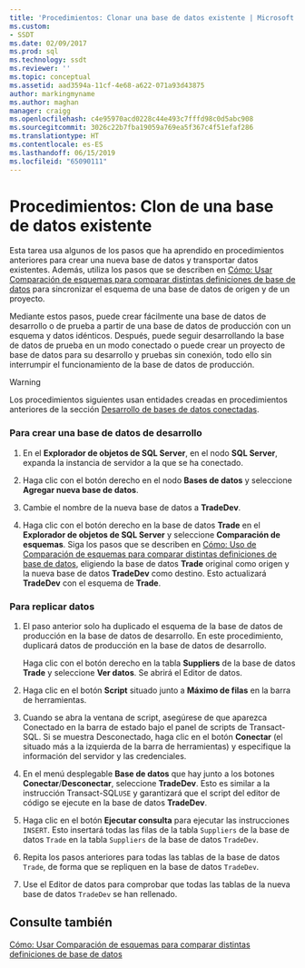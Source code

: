 ```yaml
---
title: 'Procedimientos: Clonar una base de datos existente | Microsoft Docs'
ms.custom:
- SSDT
ms.date: 02/09/2017
ms.prod: sql
ms.technology: ssdt
ms.reviewer: ''
ms.topic: conceptual
ms.assetid: aad3594a-11cf-4e68-a622-071a93d43875
author: markingmyname
ms.author: maghan
manager: craigg
ms.openlocfilehash: c4e95970acd0228c44e493c7fffd98c0d5abc908
ms.sourcegitcommit: 3026c22b7fba19059a769ea5f367c4f51efaf286
ms.translationtype: HT
ms.contentlocale: es-ES
ms.lasthandoff: 06/15/2019
ms.locfileid: "65090111"
---
```

# <a name="how-to-clone-an-existing-database"></a>Procedimientos: Clon de una base de datos existente
Esta tarea usa algunos de los pasos que ha aprendido en procedimientos anteriores para crear una nueva base de datos y transportar datos existentes. Además, utiliza los pasos que se describen en [Cómo: Usar Comparación de esquemas para comparar distintas definiciones de base de datos](../ssdt/how-to-use-schema-compare-to-compare-different-database-definitions.md) para sincronizar el esquema de una base de datos de origen y de un proyecto.  
  
Mediante estos pasos, puede crear fácilmente una base de datos de desarrollo o de prueba a partir de una base de datos de producción con un esquema y datos idénticos. Después, puede seguir desarrollando la base de datos de prueba en un modo conectado o puede crear un proyecto de base de datos para su desarrollo y pruebas sin conexión, todo ello sin interrumpir el funcionamiento de la base de datos de producción.  
  
> [!WARNING]  
> Los procedimientos siguientes usan entidades creadas en procedimientos anteriores de la sección [Desarrollo de bases de datos conectadas](../ssdt/connected-database-development.md).  
  
### <a name="to-create-a-development-database"></a>Para crear una base de datos de desarrollo  
  
1.  En el **Explorador de objetos de SQL Server**, en el nodo **SQL Server**, expanda la instancia de servidor a la que se ha conectado.  
  
2.  Haga clic con el botón derecho en el nodo **Bases de datos** y seleccione **Agregar nueva base de datos**.  
  
3.  Cambie el nombre de la nueva base de datos a **TradeDev**.  
  
4.  Haga clic con el botón derecho en la base de datos **Trade** en el **Explorador de objetos de SQL Server** y seleccione **Comparación de esquemas**. Siga los pasos que se describen en [Cómo: Uso de Comparación de esquemas para comparar distintas definiciones de base de datos](../ssdt/how-to-use-schema-compare-to-compare-different-database-definitions.md), eligiendo la base de datos **Trade** original como origen y la nueva base de datos **TradeDev** como destino. Esto actualizará **TradeDev** con el esquema de **Trade**.  
  
### <a name="to-replicate-data"></a>Para replicar datos  
  
1.  El paso anterior solo ha duplicado el esquema de la base de datos de producción en la base de datos de desarrollo. En este procedimiento, duplicará datos de producción en la base de datos de desarrollo.  
  
    Haga clic con el botón derecho en la tabla **Suppliers** de la base de datos **Trade** y seleccione **Ver datos**. Se abrirá el Editor de datos.  
  
2.  Haga clic en el botón **Script** situado junto a **Máximo de filas** en la barra de herramientas.  
  
3.  Cuando se abra la ventana de script, asegúrese de que aparezca Conectado en la barra de estado bajo el panel de scripts de Transact\-SQL. Si se muestra Desconectado, haga clic en el botón **Conectar** (el situado más a la izquierda de la barra de herramientas) y especifique la información del servidor y las credenciales.  
  
4.  En el menú desplegable **Base de datos** que hay junto a los botones **Conectar**/**Desconectar**, seleccione **TradeDev**. Esto es similar a la instrucción Transact\-SQL`USE` y garantizará que el script del editor de código se ejecute en la base de datos **TradeDev**.  
  
5.  Haga clic en el botón **Ejecutar consulta** para ejecutar las instrucciones `INSERT`. Esto insertará todas las filas de la tabla `Suppliers` de la base de datos `Trade` en la tabla `Suppliers` de la base de datos `TradeDev`.  
  
6.  Repita los pasos anteriores para todas las tablas de la base de datos `Trade`, de forma que se repliquen en la base de datos `TradeDev`.  
  
7.  Use el Editor de datos para comprobar que todas las tablas de la nueva base de datos `TradeDev` se han rellenado.  
  
## <a name="see-also"></a>Consulte también  
[Cómo: Usar Comparación de esquemas para comparar distintas definiciones de base de datos](../ssdt/how-to-use-schema-compare-to-compare-different-database-definitions.md)  
  
